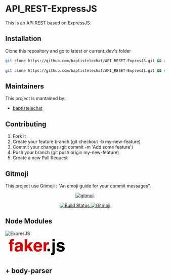 # API_REST-ExpressJS

This is an API REST based on ExpressJS.

## Installation
Clone this repository and go to latest or current_dev's folder
```bash
git clone https://github.com/baptistelechat/API_RESET-ExpresJS.git && cd v1_latest && npm i && nodemon app.js
```
```bash
git clone https://github.com/baptistelechat/API_RESET-ExpresJS.git && cd v2_current_dev && npm i && nodemon app.js
```

## Maintainers
This project is mantained by:
* [baptistelechat](https://github.com/baptistelechat)


## Contributing

1. Fork it
2. Create your feature branch (git checkout -b my-new-feature)
3. Commit your changes (git commit -m 'Add some feature')
4. Push your branch (git push origin my-new-feature)
5. Create a new Pull Request

## Gitmoji

This project use Gitmoji : "An emoji guide for your commit messages".

<p align="center">
	<a href="https://gitmoji.carloscuesta.me">
		<img src="https://cloud.githubusercontent.com/assets/7629661/20073135/4e3db2c2-a52b-11e6-85e1-661a8212045a.gif" width="350" alt="gitmoji">
	</a>
</p>
<p align="center">
	<a href="https://travis-ci.org/carloscuesta/gitmoji">
		<img src="https://img.shields.io/travis/carloscuesta/gitmoji/master?style=flat-square"
			 alt="Build Status">
	</a>
	<a href="https://gitmoji.carloscuesta.me">
		<img src="https://img.shields.io/badge/gitmoji-%20😜%20😍-FFDD67.svg?style=flat-square"
			 alt="Gitmoji">
	</a>
</p>

## Node Modules

<img src="https://i.cloudup.com/zfY6lL7eFa-3000x3000.png" width="200" alt="ExpresJS">
<br/>
<img src="https://raw.githubusercontent.com/Marak/faker.js/master/logo.png" width="200" alt="ExpresJS">
<h2>+ body-parser</h2>
<br/>
<br/>